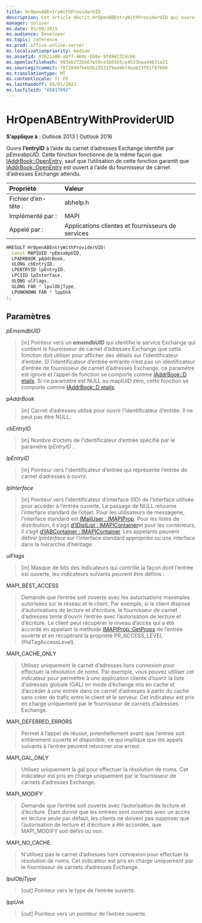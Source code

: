 ```yaml
---
title: HrOpenABEntryWithProviderUID
description: Cet article décrit HrOpenABEntryWithProviderUID qui ouvre l’entryID à l’aide du carnet d’adresses Exchange identifié par pEmsabpUID.
manager: soliver
ms.date: 03/09/2015
ms.audience: Developer
ms.topic: reference
ms.prod: office-online-server
ms.localizationpriority: medium
ms.assetid: 83821a86-abff-460c-bb8e-9fd9d232dc6b
ms.openlocfilehash: 993eb272b567e50ce5b01b5ce4523eaa49631a21
ms.sourcegitcommit: f872848fbeb5b2353179ad4bf4eab23f61f87666
ms.translationtype: MT
ms.contentlocale: fr-FR
ms.lasthandoff: 06/01/2022
ms.locfileid: "65817892"
---
```

# <a name="hropenabentrywithprovideruid"></a>HrOpenABEntryWithProviderUID

**S’applique à** : Outlook 2013 | Outlook 2016
  
Ouvre **l’entryID** à l’aide du carnet d’adresses Exchange identifié par _pEmsabpUID_. Cette fonction fonctionne de la même façon que [IAddrBook::OpenEntry](iaddrbook-openentry.md), sauf que l’utilisation de cette fonction garantit que [IAddrBook::OpenEntry](iaddrbook-openentry.md) est ouvert à l’aide du fournisseur de carnet d’adresses Exchange attendu.
  
|Propriété |Valeur |
|:-----|:-----|
|Fichier d’en-tête :  <br/> |abhelp.h  <br/> |
|Implémenté par :  <br/> |MAPI  <br/> |
|Appelé par :  <br/> |Applications clientes et fournisseurs de services  <br/> |

```cpp
HRESULT HrOpenABEntryWithProviderUID(
  const MAPIUID *pEmsabpUID,
  LPADRBOOK pAddrBook,
  ULONG cbEntryID,
  LPENTRYID lpEntryID,
  LPCIID lpInterface,
  ULONG ulFlags,
  ULONG FAR * lpulObjType,
  LPUNKNOWN FAR * lppUnk
);
```

## <a name="parameters"></a>Paramètres

 _pEmsmdbUID_
  
> [in] Pointeur vers un **emsmdbUID** qui identifie le service Exchange qui contient le fournisseur de carnet d’adresses Exchange que cette fonction doit utiliser pour afficher des détails sur l’identificateur d’entrée. Si l’identificateur d’entrée entrante n’est pas un identificateur d’entrée de fournisseur de carnet d’adresses Exchange, ce paramètre est ignoré et l’appel de fonction se comporte comme [IAddrBook::D etails](iaddrbook-details.md). Si ce paramètre est NULL ou mapIUID zéro, cette fonction se comporte comme [IAddrBook::D etails](iaddrbook-details.md).

 _pAddrBook_
  
> [in] Carnet d’adresses utilisé pour ouvrir l’identificateur d’entrée. Il ne peut pas être NULL.

 _cbEntryID_
  
> [in] Nombre d’octets de l’identificateur d’entrée spécifié par le paramètre _lpEntryID_ .

 _lpEntryID_
  
> [in] Pointeur vers l’identificateur d’entrée qui représente l’entrée de carnet d’adresses à ouvrir.

 _lpInterface_
  
> [in] Pointeur vers l’identificateur d’interface (IID) de l’interface utilisée pour accéder à l’entrée ouverte. Le passage de NULL retourne l’interface standard de l’objet. Pour les utilisateurs de messagerie, l’interface standard est [IMailUser : IMAPIProp](imailuserimapiprop.md). Pour les listes de distribution, il s’agit [d’IDistList : IMAPIContainer](idistlistimapicontainer.md)et pour les conteneurs, il s’agit [d’IABContainer : IMAPIContainer](iabcontainerimapicontainer.md). Les appelants peuvent définir _lpInterface_ sur l’interface standard appropriée ou une interface dans la hiérarchie d’héritage.

 _ulFlags_
  
> [in] Masque de bits des indicateurs qui contrôle la façon dont l’entrée est ouverte, les indicateurs suivants peuvent être définis :

MAPI_BEST_ACCESS
  
> Demande que l’entrée soit ouverte avec les autorisations maximales autorisées sur le réseau et le client. Par exemple, si le client dispose d’autorisations de lecture et d’écriture, le fournisseur de carnet d’adresses tente d’ouvrir l’entrée avec l’autorisation de lecture et d’écriture. Le client peut récupérer le niveau d’accès qui a été accordé en appelant la méthode [IMAPIProp::GetProps](imapiprop-getprops.md) de l’entrée ouverte et en récupérant la propriété PR_ACCESS_LEVEL (PidTagAccessLevel).

MAPI_CACHE_ONLY
  
> Utilisez uniquement le carnet d’adresses hors connexion pour effectuer la résolution de noms. Par exemple, vous pouvez utiliser cet indicateur pour permettre à une application cliente d’ouvrir la liste d’adresses globale (GAL) en mode d’échange mis en cache et d’accéder à une entrée dans ce carnet d’adresses à partir du cache sans créer de trafic entre le client et le serveur. Cet indicateur est pris en charge uniquement par le fournisseur de carnets d’adresses Exchange.

MAPI_DEFERRED_ERRORS
  
> Permet à l’appel de réussir, potentiellement avant que l’entrée soit entièrement ouverte et disponible, ce qui implique que les appels suivants à l’entrée peuvent retourner une erreur.

MAPI_GAL_ONLY
  
> Utilisez uniquement la gal pour effectuer la résolution de noms. Cet indicateur est pris en charge uniquement par le fournisseur de carnets d’adresses Exchange.

MAPI_MODIFY
  
> Demande que l’entrée soit ouverte avec l’autorisation de lecture et d’écriture. Étant donné que les entrées sont ouvertes avec un accès en lecture seule par défaut, les clients ne doivent pas supposer que l’autorisation de lecture et d’écriture a été accordée, que MAPI_MODIFY soit défini ou non.

MAPI_NO_CACHE
  
> N’utilisez pas le carnet d’adresses hors connexion pour effectuer la résolution de noms. Cet indicateur est pris en charge uniquement par le fournisseur de carnets d’adresses Exchange.

 _lpulObjType_
  
> [out] Pointeur vers le type de l’entrée ouverte.

 _lppUnk_
  
> [out] Pointeur vers un pointeur de l’entrée ouverte.
